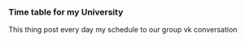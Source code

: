 ### Time table for my University

This thing post every day my schedule to our group vk conversation